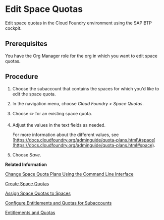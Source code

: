 <!-- loio2a58364d38cf42cc8ecfbae77231a411 -->

<link rel="stylesheet" type="text/css" href="../css/sap-icons.css"/>

# Edit Space Quotas

Edit space quotas in the Cloud Foundry environment using the SAP BTP cockpit.



## Prerequisites

You have the Org Manager role for the org in which you want to edit space quotas.



<a name="loio2a58364d38cf42cc8ecfbae77231a411__steps_cnx_4ky_dzb"/>

## Procedure

1.  Choose the subaccount that contains the spaces for which you'd like to edit the space quota.

2.  In the navigation menu, choose *Cloud Foundry* \> *Space Quotas*.

3.  Choose :pencil2: for an existing space quota.

4.  Adjust the values in the text fields as needed.

    For more information about the different values, see [https://docs.cloudfoundry.org/adminguide/quota-plans.html\#space](https://docs.cloudfoundry.org/adminguide/quota-plans.html#space).

5.  Choose *Save*.


**Related Information**  


[Change Space Quota Plans Using the Command Line Interface](change-space-quota-plans-using-the-command-line-interface-2f5c847.md "Change space quota plans in the Cloud Foundry environment using the Cloud Foundry command line interface (cf CLI).")

[Create Space Quotas](create-space-quotas-b13c4a2.md "You can use the SAP BTP cockpit to create space quotas.")

[Assign Space Quotas to Spaces](assign-space-quotas-to-spaces-13028c4.md "You can use the SAP BTP cockpit to assign space quotas to spaces.")

[Configure Entitlements and Quotas for Subaccounts](configure-entitlements-and-quotas-for-subaccounts-5ba357b.md "Distribute the entitlements that are available in your global account by adding service plans and their allowed quotas to your subaccounts using SAP BTP cockpit.")

[Entitlements and Quotas](../10-concepts/entitlements-and-quotas-00aa2c2.md "When you purchase an enterprise account, you’re entitled to use a specific set of resources, such as the amount of memory that can be allocated to your applications.")

